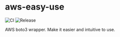 # aws-easy-use
![CI](https://github.com/imaging8896/aws-easy-use/actions/workflows/push_any_branch.yml/badge.svg?branch=main)
![Release](https://github.com/imaging8896/aws-easy-use/actions/workflows/push_release_tag.yml/badge.svg?branch=main)

AWS boto3 wrapper. Make it easier and intuitive to use.
